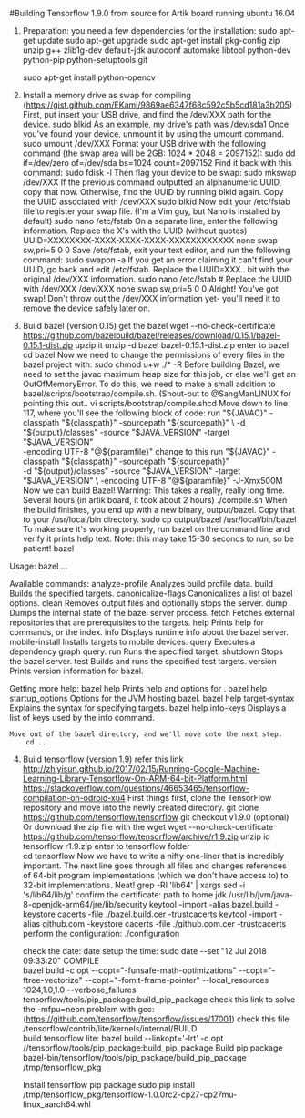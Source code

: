 #Building Tensorflow 1.9.0 from source for Artik board running ubuntu 16.04

1. Preparation:
you need a few dependencies for the installation:
	sudo apt-get update
	sudo apt-get upgrade
	sudo apt-get install pkg-config zip unzip g++ zlib1g-dev default-jdk autoconf automake libtool python-dev python-pip python-setuptools git

	sudo apt-get install python-opencv	

2. Install a memory drive as swap for compiling (https://gist.github.com/EKami/9869ae6347f68c592c5b5cd181a3b205)
	First, put insert your USB drive, and find the /dev/XXX path for the device.
		sudo blkid
	As an example, my drive's path was /dev/sda1
	Once you've found your device, unmount it by using the umount command.
		sudo umount /dev/XXX
	Format your USB drive with the following command (the swap area will be 2GB: 1024 * 2048 = 2097152):
		sudo dd if=/dev/zero of=/dev/sda bs=1024 count=2097152
	Find it back with this command:
		sudo fdisk -l
	Then flag your device to be swap:
		sudo mkswap /dev/XXX
	If the previous command outputted an alphanumeric UUID, copy that now. Otherwise, find the UUID by running blkid again. Copy the UUID associated with /dev/XXX
		sudo blkid
	Now edit your /etc/fstab file to register your swap file. (I'm a Vim guy, but Nano is installed by default)
		sudo nano /etc/fstab
	On a separate line, enter the following information. Replace the X's with the UUID (without quotes)
		UUID=XXXXXXXX-XXXX-XXXX-XXXX-XXXXXXXXXXXX none swap sw,pri=5 0 0
	Save /etc/fstab, exit your text editor, and run the following command:
		sudo swapon -a
	If you get an error claiming it can't find your UUID, go back and edit /etc/fstab. Replace the UUID=XXX.. bit with the original /dev/XXX information.
		sudo nano /etc/fstab
		# Replace the UUID with /dev/XXX
		/dev/XXX none swap sw,pri=5 0 0
	Alright! You've got swap! Don't throw out the /dev/XXX information yet- you'll need it to remove the device safely later on.
	
3. Build bazel (version 0.15)
	get the bazel
		wget --no-check-certificate https://github.com/bazelbuild/bazel/releases/download/0.15.1/bazel-0.15.1-dist.zip
	upzip it
		unzip -d bazel bazel-0.15.1-dist.zip
	enter to bazel
		cd bazel
	Now we need to change the permissions of every files in the bazel project with:
		sudo chmod u+w ./* -R
	Before building Bazel, we need to set the javac maximum heap size for this job, or else we'll get an OutOfMemoryError. 
	To do this, we need to make a small addition to bazel/scripts/bootstrap/compile.sh. (Shout-out to @SangManLINUX for pointing this out..
		vi scripts/bootstrap/compile.shcd
	Move down to line 117, where you'll see the following block of code:
		run "${JAVAC}" -classpath "${classpath}" -sourcepath "${sourcepath}" \
      			-d "${output}/classes" -source "$JAVA_VERSION" -target "$JAVA_VERSION" \
      			-encoding UTF-8 "@${paramfile}"
	change to this
		run "${JAVAC}" -classpath "${classpath}" -sourcepath "${sourcepath}" \
      			-d "${output}/classes" -source "$JAVA_VERSION" -target "$JAVA_VERSION" \
      			-encoding UTF-8 "@${paramfile}" -J-Xmx500M
	Now we can build Bazel! Warning: This takes a really, really long time. Several hours (in artik board, it took about 2 hours)
		./compile.sh
	When the build finishes, you end up with a new binary, output/bazel. Copy that to your /usr/local/bin directory.
		sudo cp output/bazel /usr/local/bin/bazel
	To make sure it's working properly, run bazel on the command line and verify it prints help text. Note: this may take 15-30 seconds to run, so be patient!
		bazel

Usage: bazel <command> <options> ...

Available commands:
  analyze-profile     Analyzes build profile data.
  build               Builds the specified targets.
  canonicalize-flags  Canonicalizes a list of bazel options.
  clean               Removes output files and optionally stops the server.
  dump                Dumps the internal state of the bazel server process.
  fetch               Fetches external repositories that are prerequisites to the targets.
  help                Prints help for commands, or the index.
  info                Displays runtime info about the bazel server.
  mobile-install      Installs targets to mobile devices.
  query               Executes a dependency graph query.
  run                 Runs the specified target.
  shutdown            Stops the bazel server.
  test                Builds and runs the specified test targets.
  version             Prints version information for bazel.

Getting more help:
  bazel help <command>
                   Prints help and options for <command>.
  bazel help startup_options
                   Options for the JVM hosting bazel.
  bazel help target-syntax
                   Explains the syntax for specifying targets.
  bazel help info-keys
                   Displays a list of keys used by the info command.

	Move out of the bazel directory, and we'll move onto the next step.
		cd ..

4. Build tensorflow (version 1.9) 
refer this link 
http://zhiyisun.github.io/2017/02/15/Running-Google-Machine-Learning-Library-Tensorflow-On-ARM-64-bit-Platform.html
https://stackoverflow.com/questions/46653465/tensorflow-compilation-on-odroid-xu4
	First things first, clone the TensorFlow repository and move into the newly created directory.
		git clone https://github.com/tensorflow/tensorflow
		git checkout v1.9.0 (optional)
	Or download the zip file with the wget
		wget --no-check-certificate https://github.com/tensorflow/tensorflow/archive/r1.9.zip
		unzip id tensorflow r1.9.zip
	enter to tensorflow folder		
		cd tensorflow
	Now we have to write a nifty one-liner that is incredibly important. The next line goes through all files and changes references 
	of 64-bit program implementations (which we don't have access to) to 32-bit implementations. Neat!
		grep -Rl 'lib64' | xargs sed -i 's/lib64/lib/g'
	confirm the certificate:
		path to home jdk
		/usr/lib/jvm/java-8-openjdk-arm64/jre/lib/security
		keytool -import -alias bazel.build  -keystore cacerts -file ./bazel.build.cer -trustcacerts
		keytool -import -alias github.com  -keystore cacerts -file ./github.com.cer -trustcacerts
	perform the configuration:
		./configuration
	
	check the date:
		date
	setup the time:	
		sudo date --set "12 Jul 2018 09:33:20"
	COMPILE		
		bazel build -c opt --copt="-funsafe-math-optimizations" --copt="-ftree-vectorize" --copt="-fomit-frame-pointer" --local_resources 1024,1.0,1.0 --verbose_failures tensorflow/tools/pip_package:build_pip_package
		check this link to solve the -mfpu=neon problem with gcc:
			(https://github.com/tensorflow/tensorflow/issues/17001) check this file /tensorflow/contrib/lite/kernels/internal/BUILD		
		build tensorflow lite:
			bazel build  --linkopt='-lrt' -c opt //tensorflow/tools/pip_package:build_pip_package
	Build pip package
		bazel-bin/tensorflow/tools/pip_package/build_pip_package /tmp/tensorflow_pkg
	
	Install tensorflow pip package
	sudo pip install /tmp/tensorflow_pkg/tensorflow-1.0.0rc2-cp27-cp27mu-linux_aarch64.whl
